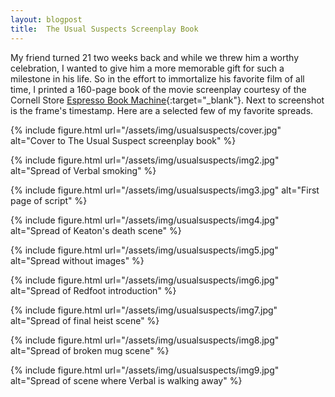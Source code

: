 ```yaml
---
layout: blogpost
title:  The Usual Suspects Screenplay Book
---
```


My friend turned 21 two weeks back and while we threw him a worthy celebration, I wanted to give him a more memorable gift for such a milestone in his life. So in the effort to immortalize his favorite film of all time, I printed a 160-page book of the movie screenplay courtesy of the Cornell Store [Espresso Book Machine][espresso]{:target="_blank"}. Next to screenshot is the frame's timestamp. Here are a selected few of my favorite spreads.

{% include figure.html
  url="/assets/img/usualsuspects/cover.jpg" 
  alt="Cover to The Usual Suspect screenplay book" %}

{% include figure.html
  url="/assets/img/usualsuspects/img2.jpg" 
  alt="Spread of Verbal smoking" %}

{% include figure.html
  url="/assets/img/usualsuspects/img3.jpg" 
  alt="First page of script" %}

{% include figure.html
  url="/assets/img/usualsuspects/img4.jpg" 
  alt="Spread of Keaton's death scene" %}

{% include figure.html
  url="/assets/img/usualsuspects/img5.jpg" 
  alt="Spread without images" %}

{% include figure.html
  url="/assets/img/usualsuspects/img6.jpg" 
  alt="Spread of Redfoot introduction" %}

{% include figure.html
  url="/assets/img/usualsuspects/img7.jpg" 
  alt="Spread of final heist scene" %}

{% include figure.html
  url="/assets/img/usualsuspects/img8.jpg" 
  alt="Spread of broken mug scene" %}

{% include figure.html
  url="/assets/img/usualsuspects/img9.jpg" 
  alt="Spread of scene where Verbal is walking away" %}


[espresso]: http://cornell.indiebound.com/cornell-store-presents-espresso-book-machine